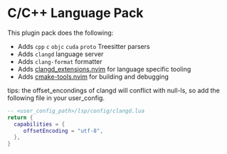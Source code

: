 # C/C++ Language Pack

This plugin pack does the following:

- Adds `cpp` `c` `objc` `cuda` `proto` Treesitter parsers
- Adds `clangd` language server
- Adds `clang-format` formatter
- Adds [clangd_extensions.nvim](https://github.com/p00f/clangd_extensions.nvim) for language specific tooling
- Adds [cmake-tools.nvim](https://github.com/Civitasv/cmake-tools.nvim) for building and debugging

tips: the offset_encondings of clangd will conflict with null-ls, so add the following file in your user_config.

```lua
-- <user_config_path>/lsp/config/clangd.lua
return {
  capabilities = {
     offsetEncoding = "utf-8",
  },
}
```
